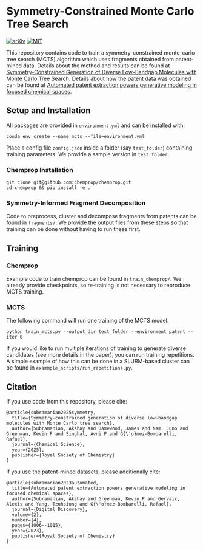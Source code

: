 # Symmetry-Constrained Monte Carlo Tree Search
[![arXiv](https://img.shields.io/badge/arXiv-2410.08833-84cc16)](https://arxiv.org/abs/2410.08833)
[![MIT](https://img.shields.io/badge/License-MIT-3b82f6.svg)](https://opensource.org/license/mit)

This repository contains code to train a symmetry-constrained monte-carlo tree search (MCTS) algorithm which uses fragments obtained from patent-mined data. Details about the method and results can be found at [Symmetry-Constrained Generation of Diverse Low-Bandgap Molecules with Monte Carlo Tree Search](https://arxiv.org/abs/2410.08833). Details about how the patent data was obtained can be found at [Automated patent extraction powers generative modeling in focused chemical spaces](https://pubs.rsc.org/en/content/articlehtml/2023/dd/d3dd00041a).

## Setup and Installation
All packages are provided in `environment.yml` and can be installed with: 

`conda env create --name mcts --file=environment.yml` 

Place a config file `config.json` inside a folder (say `test_folder`) containing training parameters. We provide a sample version in `test_folder`.

### Chemprop Installation
```
git clone git@github.com:chemprop/chemprop.git
cd chemprop && pip install -e .
```

### Symmetry-Informed Fragment Decomposition
Code to preprocess, cluster and decompose fragments from patents can be found in `fragments/`. We provide the output files from these steps so that training can be done without having to run these first.

## Training
### Chemprop
Example code to train chemprop can be found in `train_chemprop/`. We already provide checkpoints, so re-training is not necessary to reproduce MCTS training.

### MCTS
The following command will run one training of the MCTS model. 

`python train_mcts.py --output_dir test_folder --environment patent --iter 0`

If you would like to run multiple iterations of training to generate diverse candidates (see more details in the paper), you can run training repetitions. A simple example of how this can be done in a SLURM-based cluster can be found in `exammple_scripts/run_repetitions.py`.

## Citation
If you use code from this repository, please cite:
```
@article{subramanian2025symmetry,
  title={Symmetry-constrained generation of diverse low-bandgap molecules with Monte Carlo tree search},
  author={Subramanian, Akshay and Damewood, James and Nam, Juno and Greenman, Kevin P and Singhal, Avni P and G{\'o}mez-Bombarelli, Rafael},
  journal={Chemical Science},
  year={2025},
  publisher={Royal Society of Chemistry}
}
```
If you use the patent-mined datasets, please additionally cite:
```
@article{subramanian2023automated,
  title={Automated patent extraction powers generative modeling in focused chemical spaces},
  author={Subramanian, Akshay and Greenman, Kevin P and Gervaix, Alexis and Yang, Tzuhsiung and G{\'o}mez-Bombarelli, Rafael},
  journal={Digital Discovery},
  volume={2},
  number={4},
  pages={1006--1015},
  year={2023},
  publisher={Royal Society of Chemistry}
}
```

